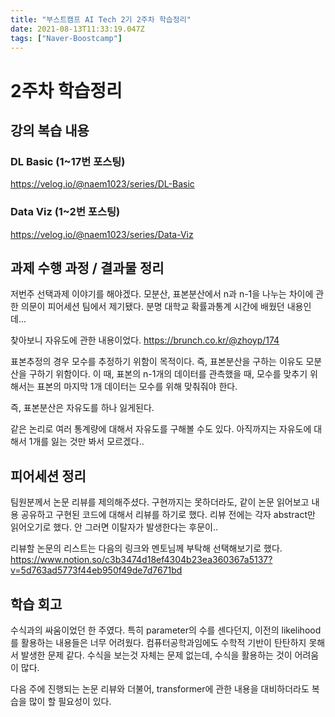 ```yaml
---
title: "부스트캠프 AI Tech 2기 2주차 학습정리"
date: 2021-08-13T11:33:19.047Z
tags: ["Naver-Boostcamp"]
---
```

# 2주차 학습정리
## 강의 복습 내용
### DL Basic (1~17번 포스팅)
https://velog.io/@naem1023/series/DL-Basic

### Data Viz (1~2번 포스팅)
https://velog.io/@naem1023/series/Data-Viz

## 과제 수행 과정 / 결과물 정리
저번주 선택과제 이야기를 해야겠다. 모분산, 표본분산에서 n과 n-1을 나누는 차이에 관한 의문이 피어세션 팀에서 제기됐다. 분명 대학교 확률과통계 시간에 배웠던 내용인데...

찾아보니 자유도에 관한 내용이었다. 
https://brunch.co.kr/@zhoyp/174 

표본추정의 경우 모수를 추정하기 위함이 목적이다. 즉, 표본분산을 구하는 이유도 모분산을 구하기 위함이다. 이 때, 표본의 n-1개의 데이터를 관측했을 때, 모수를 맞추기 위해서는 표본의 마지막 1개 데이터는 모수를 위해 맞춰줘야 한다.

즉, 표본분산은 자유도를 하나 잃게된다.

같은 논리로 여러 통계량에 대해서 자유도를 구해볼 수도 있다. 아직까지는 자유도에 대해서 1개를 잃는 것만 봐서 모르겠다..

## 피어세션 정리
팀원분께서 논문 리뷰를 제의해주셨다. 구현까지는 못하더라도, 같이 논문 읽어보고 내용 공유하고 구현된 코드에 대해서 리뷰를 하기로 했다. 리뷰 전에는 각자 abstract만 읽어오기로 했다. 안 그러면 이탈자가 발생한다는 후문이..

리뷰할 논문의 리스트는 다음의 링크와 멘토님께 부탁해 선택해보기로 했다.
https://www.notion.so/c3b3474d18ef4304b23ea360367a5137?v=5d763ad5773f44eb950f49de7d7671bd 
 

## 학습 회고
수식과의 싸움이었던 한 주였다. 특히 parameter의 수를 센다던지, 이전의 likelihood를 활용하는 내용들은 너무 어려웠다. 컴퓨터공학과임에도 수학적 기반이 탄탄하지 못해서 발생한 문제 같다. 수식을 보는것 자체는 문제 없는데, 수식을 활용하는 것이 어려움이 많다. 

다음 주에 진행되는 논문 리뷰와 더불어, transformer에 관한 내용을 대비하더라도 복습을 많이 할 필요성이 있다.



